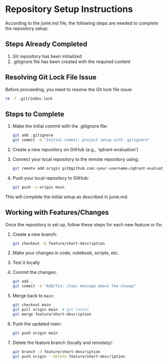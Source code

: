 # Repository Setup Instructions

According to the junie.md file, the following steps are needed to complete the repository setup:

## Steps Already Completed
1. Git repository has been initialized
2. .gitignore file has been created with the required content

## Resolving Git Lock File Issue
Before proceeding, you need to resolve the Git lock file issue:
```bash
rm -f .git/index.lock
```

## Steps to Complete
1. Make the initial commit with the .gitignore file:
   ```bash
   git add .gitignore
   git commit -m "Initial commit: project setup with .gitignore"
   ```

2. Create a new repository on GitHub (e.g., 'qdrant-evaluation')

3. Connect your local repository to the remote repository using:
   ```bash
   git remote add origin git@github.com:<your-username>/qdrant-evaluation.git
   ```

4. Push your local repository to GitHub:
   ```bash
   git push -u origin main
   ```

This will complete the initial setup as described in junie.md.

## Working with Features/Changes
Once the repository is set up, follow these steps for each new feature or fix:

1. Create a new branch:
   ```bash
   git checkout -b feature/short-description
   ```

2. Make your changes in code, notebook, scripts, etc.

3. Test it locally

4. Commit the changes:
   ```bash
   git add .
   git commit -m "Add/fix: clear message about the change"
   ```

5. Merge back to `main`:
   ```bash
   git checkout main
   git pull origin main  # get latest
   git merge feature/short-description
   ```

6. Push the updated main:
   ```bash
   git push origin main
   ```

7. Delete the feature branch (locally and remotely):
   ```bash
   git branch -d feature/short-description
   git push origin --delete feature/short-description
   ```
